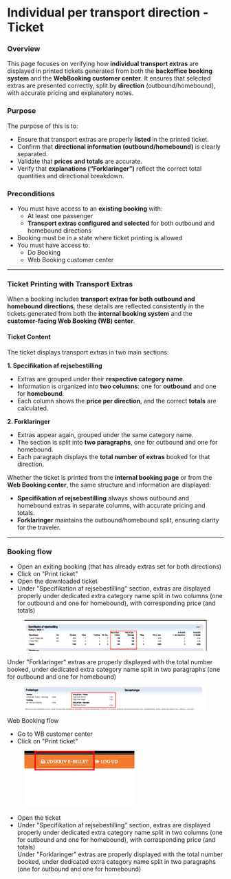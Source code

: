 # Individual per transport direction - Ticket

### **Overview**

This page focuses on verifying how **individual transport extras** are displayed in printed tickets generated from both the **backoffice booking system** and the **WebBooking customer center**. It ensures that selected extras are presented correctly, split by **direction** (outbound/homebound), with accurate pricing and explanatory notes.

### **Purpose**

The purpose of this is to:

* Ensure that transport extras are properly **listed** in the printed ticket.
* Confirm that **directional information (outbound/homebound)** is clearly separated.
* Validate that **prices and totals** are accurate.
* Verify that **explanations (“Forklaringer”)** reflect the correct total quantities and directional breakdown.

### **Preconditions**

* You must have access to an **existing booking** with:
  * At least one passenger
  * **Transport extras configured and selected** for both outbound and homebound directions
* Booking must be in a state where ticket printing is allowed
* You must have access to:
  * Do Booking&#x20;
  * Web Booking customer center

***

### Ticket Printing with Transport Extras

When a booking includes **transport extras for both outbound and homebound directions**, these details are reflected consistently in the tickets generated from both the **internal booking system** and the **customer-facing Web Booking (WB) center**.

#### Ticket Content

The ticket displays transport extras in two main sections:

**1. Specifikation af rejsebestilling**

* Extras are grouped under their **respective category name**.
* Information is organized into **two columns**: one for **outbound** and one for **homebound**.
* Each column shows the **price per direction**, and the correct **totals** are calculated.

**2. Forklaringer**

* Extras appear again, grouped under the same category name.
* The section is split into **two paragraphs**, one for outbound and one for homebound.
* Each paragraph displays the **total number of extras** booked for that direction.

Whether the ticket is printed from the **internal booking page** or from the **Web Booking center**, the same structure and information are displayed:

* **Specifikation af rejsebestilling** always shows outbound and homebound extras in separate columns, with accurate pricing and totals.
* **Forklaringer** maintains the outbound/homebound split, ensuring clarity for the traveler.

***

### **Booking flow**

* Open an exiting booking (that has already extras set for both directions)
* Click on "Print ticket"
* Open the downloaded ticket
* Under "Specifikation af rejsebestilling" section, extras are displayed properly under dedicated extra category name split in two columns (one for outbound and one for homebound), with corresponding price (and totals)

<figure><img src="../../.gitbook/assets/image (322).png" alt=""><figcaption></figcaption></figure>

&#x20;     Under "Forklaringer" extras are properly displayed with the total number booked, under dedicated extra category name split in two paragraphs (one for outbound and one for homebound)

<figure><img src="../../.gitbook/assets/image (323).png" alt=""><figcaption></figcaption></figure>



Web Booking flow

* Go to WB customer center
* Click on "Print ticket"

<figure><img src="../../.gitbook/assets/image (324).png" alt=""><figcaption></figcaption></figure>

* Open the ticket
* Under "Specifikation af rejsebestilling" section, extras are displayed properly under dedicated extra category name split in two columns (one for outbound and one for homebound), with corresponding price (and totals)
  \
  Under "Forklaringer" extras are properly displayed with the total number booked, under dedicated extra category name split in two paragraphs (one for outbound and one for homebound)
